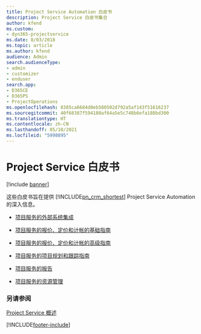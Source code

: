 ```yaml
---
title: Project Service Automation 白皮书
description: Project Service 白皮书集合
author: kfend
ms.custom:
- dyn365-projectservice
ms.date: 8/03/2018
ms.topic: article
ms.author: kfend
audience: Admin
search.audienceType:
- admin
- customizer
- enduser
search.app:
- D365CE
- D365PS
- ProjectOperations
ms.openlocfilehash: 0385ca6684d0eb580502d792a5af143f51616237
ms.sourcegitcommit: 40f68387f594180af64a5e5c748b6efa188bd300
ms.translationtype: HT
ms.contentlocale: zh-CN
ms.lasthandoff: 05/10/2021
ms.locfileid: "5998895"
---
```

# <a name="white-papers-for-project-service"></a>Project Service 白皮书

[!include [banner](../includes/psa-now-project-operations.md)]

这些白皮书旨在提供 [!INCLUDE[pn_crm_shortest](../includes/pn-crm-shortest.md)] Project Service Automation 的深入信息。

-   [项目服务的外部系统集成](https://go.microsoft.com/fwlink/?LinkId=825445)

-   [项目服务的报价、定价和计帐的基础指南](https://go.microsoft.com/fwlink/?LinkId=825241)

-   [项目服务的报价、定价和计帐的高级指南](https://go.microsoft.com/fwlink/?LinkId=825242)

-   [项目服务的项目规划和跟踪指南](https://go.microsoft.com/fwlink/?LinkId=825243)

-   [项目服务的报告](https://go.microsoft.com/fwlink/?LinkId=825446)

-   [项目服务的资源管理](https://go.microsoft.com/fwlink/?LinkId=825244)

### <a name="see-also"></a>另请参阅
 [Project Service 概述](../psa/overview.md)


[!INCLUDE[footer-include](../includes/footer-banner.md)]